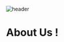 ![header](https://capsule-render.vercel.app/api?type=Waving&color=_940f0f&text=RO:BIT&fontColor=FFFFFF)
# About Us !
